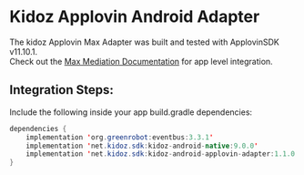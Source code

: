 # Kidoz Applovin Android Adapter

The kidoz Applovin Max Adapter was built and tested with ApplovinSDK v11.10.1.<BR>
Check out the [Max Mediation Documentation](https://dash.applovin.com/documentation/mediation/android/getting-started/integration) for app level integration.

## Integration Steps:

Include the following inside your app build.gradle dependencies:

```java
dependencies {
    implementation 'org.greenrobot:eventbus:3.3.1'
    implementation 'net.kidoz.sdk:kidoz-android-native:9.0.0'
    implementation 'net.kidoz.sdk:kidoz-android-applovin-adapter:1.1.0'
}
```

